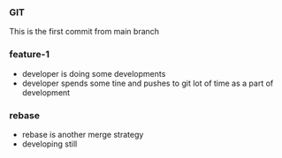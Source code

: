 ### GIT
This is the first commit from main branch

### feature-1
* developer is doing some developments
* developer spends some tine and pushes to git lot of time as a part of development

### rebase
* rebase is another merge strategy
* developing still